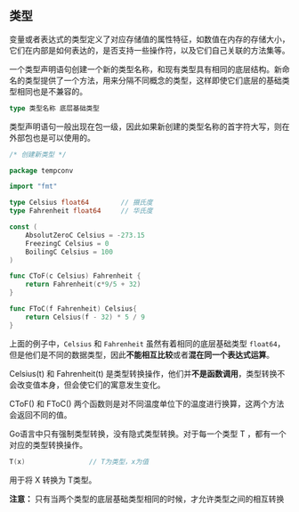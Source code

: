 ## 类型

变量或者表达式的类型定义了对应存储值的属性特征，如数值在内存的存储大小，它们在内部是如何表达的，是否支持一些操作符，以及它们自己关联的方法集等。

一个类型声明语句创建一个新的类型名称，和现有类型具有相同的底层结构。新命名的类型提供了一个方法，用来分隔不同概念的类型，这样即使它们底层的基础类型相同也是不兼容的。

```go
type 类型名称 底层基础类型
```

类型声明语句一般出现在包一级，因此如果新创建的类型名称的首字符大写，则在外部包也是可以使用的。

```go
/* 创建新类型 */

package tempconv

import "fmt"

type Celsius float64        // 摄氏度
type Fahrenheit float64     // 华氏度

const (
    AbsolutZeroC Celsius = -273.15
    FreezingC Celsius = 0
    BoilingC Celsius = 100
)

func CToF(c Celsius) Fahrenheit {
    return Fahrenheit(c*9/5 + 32)
}

func FToC(f Fahrenheit) Celsius{
    return Celsius(f - 32) * 5 / 9
}
```

上面的例子中，`Celsius` 和 `Fahrenheit` 虽然有着相同的底层基础类型 `float64`，但是他们是不同的数据类型，因此**不能相互比较**或者**混在同一个表达式运算**。

Celsius(t) 和 Fahrenheit(t) 是类型转换操作，他们并**不是函数调用**，类型转换不会改变值本身，但会使它们的寓意发生变化。

CToF() 和 FToC() 两个函数则是对不同温度单位下的温度进行换算，这两个方法会返回不同的值。

Go语言中只有强制类型转换，没有隐式类型转换。对于每一个类型 T ，都有一个对应的类型转换操作。

```go
T(x)                // T为类型，x为值
```

用于将 X 转换为 T类型。

**注意：** 只有当两个类型的底层基础类型相同的时候，才允许类型之间的相互转换